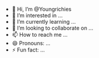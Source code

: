 - 👋 Hi, I’m @Youngrichies
- 👀 I’m interested in ...
- 🌱 I’m currently learning ...
- 💞️ I’m looking to collaborate on ...
- 📫 How to reach me ...
- 😄 Pronouns: ...
- ⚡ Fun fact: ...

<!---
Youngrichies/Youngrichies is a ✨ special ✨ repository because its `README.md` (this file) appears on your GitHub profile.
You can click the Preview link to take a look at your changes.
--->
